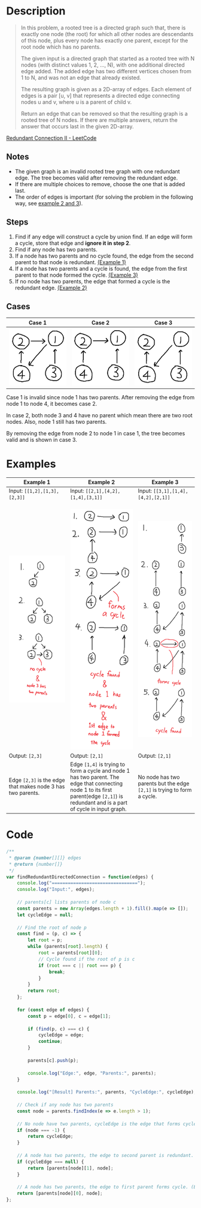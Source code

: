 # Description

> In this problem, a rooted tree is a directed graph such that, there is exactly one node (the root) for which all other nodes are descendants of this node, plus every node has exactly one parent, except for the root node which has no parents.
>
> The given input is a directed graph that started as a rooted tree with N nodes (with distinct values 1, 2, ..., N), with one additional directed edge added. The added edge has two different vertices chosen from 1 to N, and was not an edge that already existed.
>
> The resulting graph is given as a 2D-array of edges. Each element of edges is a pair [u, v] that represents a directed edge connecting nodes u and v, where u is a parent of child v.
>
> Return an edge that can be removed so that the resulting graph is a rooted tree of N nodes. If there are multiple answers, return the answer that occurs last in the given 2D-array.

[Redundant Connection II - LeetCode](https://leetcode.com/problems/redundant-connection-ii/)

## Notes

* The given graph is an invalid rooted tree graph with one redundant edge. The tree becomes valid after removing the redundant edge.
* If there are multiple choices to remove, choose the one that is added last.
* The order of edges is important (for solving the problem in the following way, see [example 2 and 3](#examples)).

## Steps

1. Find if any edge will construct a cycle by union find. If an edge will form a cycle, store that edge and **ignore it in step 2**.
1. Find if any node has two parents.
1. If a node has two parents and no cycle found, the edge from the second parent to that node is redundant. [(Example 1)](#examples)
1. If a node has two parents and a cycle is found, the edge from the first parent to that node formed the cycle. [(Example 3)](#examples)
1. If no node has two parents, the edge that formed a cycle is the redundant edge. [(Example 2)](#examples)

## Cases

Case 1 | Case 2 | Case 3
-------|--------|-------
![Case 1](assets/case1.png) | ![Case 2](assets/case2.png) | ![Case 3](assets/case3.png)

Case 1 is invalid since node 1 has two parents. After removing the edge from node 1 to node 4, it becomes case 2.

In case 2, both node 3 and 4 have no parent which mean there are two root nodes. Also, node 1 still has two parents.

By removing the edge from node 2 to node 1 in case 1, the tree becomes valid and is shown in case 3.

# Examples

Example 1 | Example 2 | Example 3
-------|--------|-------
Input: `[[1,2],[1,3],[2,3]]` | Input: `[[2,1],[4,2],[1,4],[3,1]]` | Input: `[[3,1],[1,4],[4,2],[2,1]]`
<img width="2000"/> ![Case 1](assets/solve_by_hand_1.png) | <img width="2000"/> ![Case 3](assets/solve_by_hand_3.png) | <img width="2000"/> ![Case 2](assets/solve_by_hand_2.png)
Output: `[2,3]` | Output: `[2,1]` | Output: `[2,1]`
Edge `[2,3]` is the edge that makes node 3 has two parents. | Edge `[1,4]` is trying to form a cycle and node 1 has two parent. The edge that connecting node 1 to its first parent(edge `[2,1]`) is redundant and is a part of cycle in input graph. | No node has two parents but the edge `[2,1]` is trying to form a cycle.

# Code

```javascript
/**
 * @param {number[][]} edges
 * @return {number[]}
 */
var findRedundantDirectedConnection = function(edges) {
    console.log("================================");
    console.log("Input:", edges);
    
    // parents[c] lists parents of node c
    const parents = new Array(edges.length + 1).fill().map(e => []);
    let cycleEdge = null;
    
    // Find the root of node p
    const find = (p, c) => {
        let root = p;
        while (parents[root].length) {
            root = parents[root][0];
            // Cycle found if the root of p is c
            if (root === c || root === p) {
                break;
            }
        }
        return root;
    };
    
    for (const edge of edges) {
        const p = edge[0], c = edge[1];
        
        if (find(p, c) === c) {
            cycleEdge = edge;
            continue;
        }
        
        parents[c].push(p);
        
        console.log("Edge:", edge, "Parents:", parents);
    }
    
    console.log("[Result] Parents:", parents, "CycleEdge:", cycleEdge);
    
    // Check if any node has two parents
    const node = parents.findIndex(e => e.length > 1);
    
    // No node have two parents, cycleEdge is the edge that forms cycle. (Example 2)
    if (node === -1) {
        return cycleEdge;
    }
    
    // A node has two parents, the edge to second parent is redundant. (Example 1)
    if (cycleEdge === null) {
        return [parents[node][1], node];
    }
    
    // A node has two parents, the edge to first parent forms cycle. (Example 3)
    return [parents[node][0], node];
};
```

